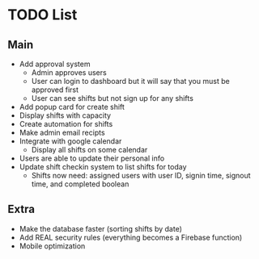 # TODO List

## Main

- Add approval system
    - Admin approves users
    - User can login to dashboard but it will say that you must be approved first
    - User can see shifts but not sign up for any shifts
- Add popup card for create shift
- Display shifts with capacity
- Create automation for shifts
- Make admin email recipts
- Integrate with google calendar
    - Display all shifts on some calendar
- Users are able to update their personal info
- Update shift checkin system to list shifts for today
    - Shifts now need: assigned users with user ID, signin time, signout time, and completed boolean

## Extra

- Make the database faster (sorting shifts by date)
- Add REAL security rules (everything becomes a Firebase function)
- Mobile optimization
